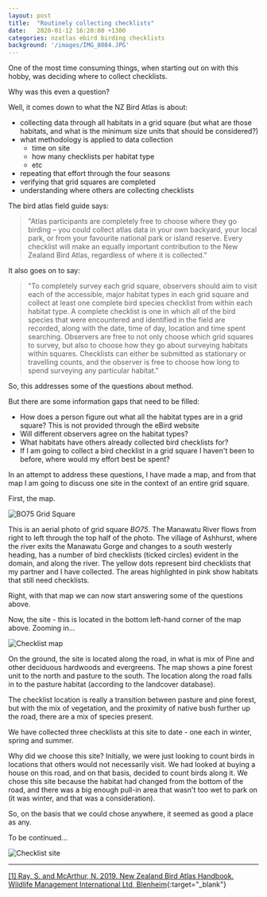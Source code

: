 ```yaml
---
layout: post
title:  "Routinely collecting checklists"
date:   2020-01-12 16:20:00 +1300
categories: nzatlas ebird birding checklists
background: '/images/IMG_8084.JPG'
---
```


One of the most time consuming things, when starting out on with this hobby, was deciding where to collect checklists.

Why was this even a question?

Well, it comes down to what the NZ Bird Atlas is about:
- collecting data through all habitats in a grid square (but what are those habitats, and what is the minimum size units that should be considered?)
- what methodology is applied to data collection 
  - time on site
  - how many checklists per habitat type
  - etc
- repeating that effort through the four seasons
- verifying that grid squares are completed
- understanding where others are collecting checklists

The bird atlas field guide says:
>"Atlas participants are completely free to choose where they go birding – you could collect atlas data in your own backyard, your local park, or from your favourite national park or island reserve. Every checklist will make an equally important contribution to the New Zealand Bird Atlas, regardless of where it is collected."

It also goes on to say:
>"To completely survey each grid square, observers should aim to visit each of the accessible, major habitat types in each grid square and collect at least one complete bird species checklist from within each habitat type. A complete checklist is one in which all of the bird species that were encountered and identified in the field are recorded, along with the date, time of day, location and time spent searching. Observers are free to not only choose which grid squares to survey, but also to choose how they go about surveying habitats within squares. Checklists can either be submitted as stationary or travelling counts, and the observer is free to choose how long to spend surveying any particular habitat."

So, this addresses some of the questions about method. 

But there are some information gaps that need to be filled:
- How does a person figure out what all the habitat types are in a grid square? This is not provided through the eBird website
- Will different observers agree on the habitat types?
- What habitats have others already collected bird checklists for?
- If I am going to collect a bird checklist in a grid square I haven't been to before, where would my effort best be spent?

In an attempt to address these questions, I have made a map, and from that map I am going to discuss one site in the context of an entire grid square.

First, the map.

![BO75 Grid Square]({{site.url}}/images/qgis-20200112-map-BO75.png "BO75 Grid Square")

This is an aerial photo of grid square *BO75*. The Manawatu River flows from right to left through the top half of the photo. The village of Ashhurst, where the river exits the Manawatu Gorge and changes to a south westerly heading, has a number of bird checklists (ticked circles) evident in the domain, and along the river. The yellow dots represent bird checklists that my partner and I have collected. The areas highlighted in pink show habitats that still need checklists.

Right, with that map we can now start answering some of the questions above.

Now, the site - this is located in the bottom left-hand corner of the map above. Zooming in...

![Checklist map]({{site.url}}/images/qgis-20200112-forest-hill-road.png "Checklist map")

On the ground, the site is located along the road, in what is mix of Pine and other deciduous hardwoods and evergreens. The map shows a pine forest unit to the north and pasture to the south. The location along the road falls in to the pasture habitat (according to the landcover database).

The checklist location is really a transition between pasture and pine forest, but with the mix of vegetation, and the proximity of native bush further up the road, there are a mix of species present.

We have collected three checklists at this site to date - one each in winter, spring and summer.

Why did we choose this site? Initially, we were just looking to count birds in locations that others would not necessarily visit. We had looked at buying a house on this road, and on that basis, decided to count birds along it. We chose this site because the habitat had changed from the bottom of the road, and there was a big enough pull-in area that wasn't too wet to park on (it was winter, and that was a consideration).

So, on the basis that we could chose anywhere, it seemed as good a place as any.

To be continued...

![Checklist site]({{site.url}}/images/IMG_8756.JPG "Checklist site")


---

[[1] Ray, S. and McArthur, N. 2019. New Zealand Bird Atlas Handbook. Wildlife Management International Ltd, Blenheim](https://birdatlas.co.nz/assets/0ee293e775/New-Zealand-Bird-Atlas-Handbook-version-1.pdf "PDF Handbook"){:target="_blank"}